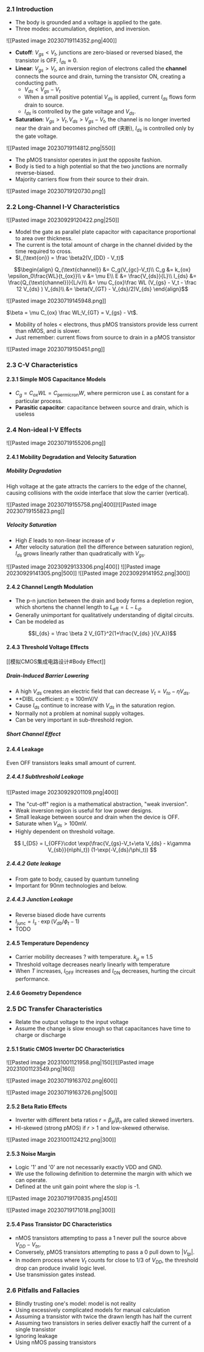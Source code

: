 ### 2.1 Introduction

* The body is grounded and a voltage is applied to the gate.
* Three modes: accumulation, depletion, and inversion.

![[Pasted image 20230719114352.png|400]]

* **Cutoff**: $V_{gs} < V_{t}$, junctions are zero-biased or reversed biased, the transistor is OFF, $I_{ds} \approx 0$.
* **Linear**: $V_{gs} > V_{t}$, an inversion region of electrons called the **channel** connects the source and drain, turning the transistor ON, creating a conducting path. 
	* $V_{ds} < V_{gs} - V_{t}$
	* When a small positive potential $V_{ds}$ is applied, current $I_{ds}$ flows form drain to source.
	* $I_{ds}$ is controlled by the gate voltage and $V_{ds}$.
* **Saturation**: $V_{gs} > V_{t}, V_{ds} > V_{gs} - V_{t}$, the channel is no longer inverted near the drain and becomes pinched off (夹断), $I_{ds}$ is controlled only by the gate voltage.

![[Pasted image 20230719114812.png|550]]

* The pMOS transistor operates in just the opposite fashion.
* Body is tied to a high potential so that the two junctions are normally reverse-biased.
* Majority carriers flow from their source to their drain.

![[Pasted image 20230719120730.png]]



### 2.2 Long-Channel I-V Characteristics

![[Pasted image 20230929120422.png|250]]

* Model the gate as parallel plate capacitor with capacitance proportional to area over thickness.
* The current is the total amount of charge in the channel divided by the time required to cross.
* $I_{\text{on}} = \frac \beta2(V_{DD} - V_t)$ 

$$\begin{align}
Q_{\text{channel}} &= C_g(V_{gc}-V_t)\\
C_g &= k_{ox} \epsilon_0\frac{WL}{t_{ox}}\\
v &= \mu E\\
E &= \frac{V_{ds}}{L}\\
I_{ds} &= \frac{Q_{\text{channel}}}{L/v}\\
&= \mu C_{ox}\frac WL (V_{gs} - V_t - \frac 12 V_{ds} ) V_{ds}\\
&= \beta(V_{GT} - V_{ds}/2)V_{ds}
\end{align}$$


![[Pasted image 20230719145948.png]]

$\beta = \mu C_{ox} \frac WL;V_{GT} = V_{gs} - Vt$.

* Mobility of holes < electrons, thus pMOS transistors provide less current than nMOS, and is slower.
* Just remember: current flows from source to drain in a pMOS transistor

![[Pasted image 20230719150451.png]]



### 2.3 C-V Characteristics

#### 2.3.1 Simple MOS Capacitance Models

* $C_g = C_{ox}WL = C_\text{permicron}W$, where permicron use $L$ as constant for a particular process.
* **Parasitic capacitor**: capacitance between source and drain, which is useless

### 2.4 Non-ideal I-V Effects

![[Pasted image 20230719155206.png]]

#### 2.4.1 Mobility Degradation and Velocity Saturation

##### Mobility Degradation

High voltage at the gate attracts the carriers to the edge of the channel, causing collisions with the oxide interface that slow the carrier (vertical).

![[Pasted image 20230719155758.png|400]]![[Pasted image 20230719155823.png]]

##### Velocity Saturation

* High $E$ leads to non-linear increase of $v$
* After velocity saturation (tell the difference between saturation region), $I_{ds}$ grows linearly rather than quadratically with $V_{gs}$.

![[Pasted image 20230929133306.png|400]]
![[Pasted image 20230929141305.png|500]]
![[Pasted image 20230929141952.png|300]]

#### 2.4.2 Channel Length Modulation

* The p-n junction between the drain and body forms a depletion region, which shortens the channel length to $L_{\text{eff}} = L - L_d$.
* Generally unimportant for qualitatively understanding of digital circuits.
* Can be modeled as

$$I_{ds} = \frac \beta 2 V_{GT}^2(1+\frac{V_{ds} }{V_A})$$


#### 2.4.3 Threshold Voltage Effects

[[模拟CMOS集成电路设计#Body Effect]]

##### Drain-Induced Barrier Lowering

* A high $V_{ds}$ creates an electric field that can decrease $V_t = V_{to} - \eta V_{ds}$.
* **DIBL coefficient: $\eta \approx 100 \text{mV/V}$
* Cause $I_{ds}$ continue to increase with $V_{ds}$ in the saturation region.
* Normally not a problem at nominal supply voltages.
* Can be very important in sub-threshold region.

##### Short Channel Effect

#### 2.4.4 Leakage

Even OFF transistors leaks small amount of current.

##### 2.4.4.1 Subthreshold Leakage

![[Pasted image 20230929201109.png|400]]

* The "cut-off" region is a mathematical abstraction, "weak inversion".
* Weak inversion region is useful for low power designs.
* Small leakage between source and drain when the device is OFF.
* Saturate when $V_{ds} > 100\text{mV}$.
* Highly dependent on threshold voltage.

$$
I_{DS} = I_{OFF}\cdot \exp(\frac{V_{gs}-V_t+\eta V_{ds} - k\gamma V_{sb}}{n\phi_t}) (1-\exp(-V_{ds}/\phi_t))
$$

##### 2.4.4.2 Gate leakage

* From gate to body, caused by quantum tunneling
* Important for 90nm technologies and below.

##### 2.4.4.3 Junction Leakage

* Reverse biased diode have currents
* $I_{\text{junc}} = I_s \cdot \exp(V_{db}/\phi_t - 1)$
* TODO

#### 2.4.5 Temperature Dependency

* Carrier mobility decreases ? with temperature. $k_\mu \approx 1.5$
* Threshold voltage decreases nearly linearly with temperature
* When $T$ increases, $I_{\text{OFF}}$ increases and $I_{\text{ON}}$ decreases, hurting the circuit performance. 

#### 2.4.6 Geometry Dependence



### 2.5 DC Transfer Characteristics

* Relate the output voltage to the input voltage
* Assume the change is slow enough so that capacitances have time to charge or discharge

#### 2.5.1 Static CMOS Inverter DC Characteristics

![[Pasted image 20231001121958.png|150]]![[Pasted image 20231001123549.png|160]]

![[Pasted image 20230719163702.png|600]]

![[Pasted image 20230719163726.png|500]]

#### 2.5.2 Beta Ratio Effects

* Inverter with different beta ratios $r = \beta_p / \beta_n$ are called skewed inverters.
* HI-skewed (strong pMOS) if $r > 1$ and low-skewed otherwise.

![[Pasted image 20231001124212.png|300]]

#### 2.5.3 Noise Margin

* Logic '1' and '0' are not necessarily exactly VDD and GND.
* We use the following definition to determine the margin with which we can operate.
* Defined at the unit gain point where the slop is -1.

![[Pasted image 20230719170835.png|450]]

![[Pasted image 20230719171018.png|300]]

#### 2.5.4 Pass Transistor DC Characteristics

* nMOS transistors attempting to pass a 1 never pull the source above $V_{DD} - V_{tn}$.
* Conversely, pMOS transistors attempting to pass a 0 pull down to $|{V_{tp}}|$.
* In modern process where $V_t$ counts for close to 1/3 of $V_{DD}$, the threshold drop can produce invalid logic level.
* Use transmission gates instead.

### 2.6 Pitfalls and Fallacies

* Blindly trusting one's model: model is not reality
* Using excessively complicated models for manual calculation
* Assuming a transistor with twice the drawn length has half the current
* Assuming two transistors in series deliver exactly half the current of a single transistor
* Ignoring leakage
* Using nMOS passing transistors
